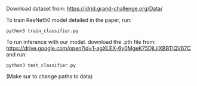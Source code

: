 Download dataset from: https://idrid.grand-challenge.org/Data/

To train ResNet50 model detailed in the paper, run:

````
python3 train_classifier.py
`````

To run inference with our model. download the .pth file from: https://drive.google.com/open?id=1-agXLEX-6y0MgeK75DjLiIXBBTlQV67C
and run:

```
python3 test_classifier.py
````

(Make sur to change paths to data)
